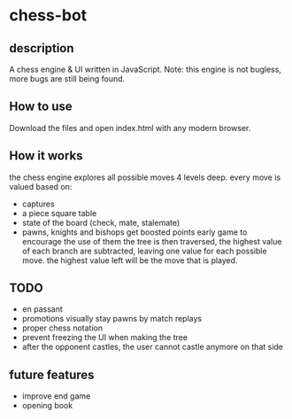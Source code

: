 # chess-bot

## description
A chess engine & UI written in JavaScript.
Note: this engine is not bugless, more bugs are still being found.

## How to use
Download the files and open index.html with any modern browser.

## How it works
the chess engine explores all possible moves 4 levels deep. 
every move is valued based on:
- captures
- a piece square table
- state of the board (check, mate, stalemate)
- pawns, knights and bishops get boosted points early game to encourage the use of them
the tree is then traversed, the highest value of each branch are subtracted, leaving one value for each possible move.
the highest value left will be the move that is played.

## TODO
- en passant
- promotions visually stay pawns by match replays
- proper chess notation
- prevent freezing the UI when making the tree
- after the opponent castles, the user cannot castle anymore on that side

## future features
- improve end game
- opening book